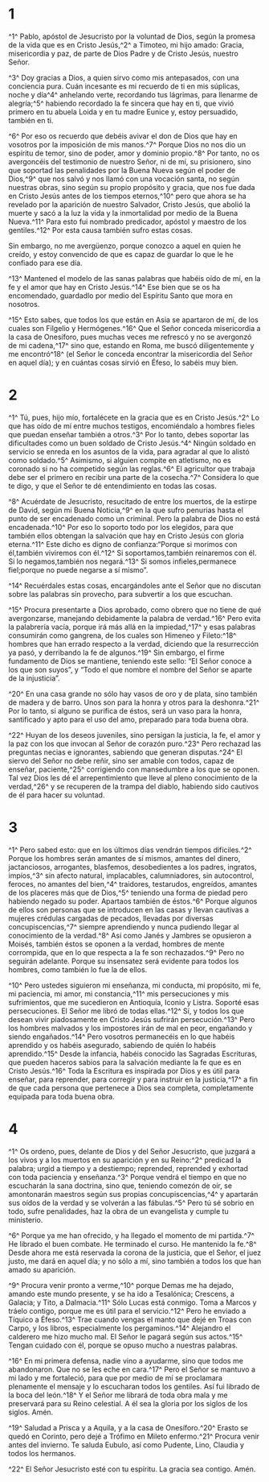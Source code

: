 # 1
^1^ Pablo, apóstol de Jesucristo por la voluntad de Dios, según la promesa de la vida que es en Cristo Jesús,^2^ a Timoteo, mi hijo amado: Gracia, misericordia y paz, de parte de Dios Padre y de Cristo Jesús, nuestro Señor.

^3^ Doy gracias a Dios, a quien sirvo como mis antepasados, con una conciencia pura. Cuán incesante es mi recuerdo de ti en mis súplicas, noche y día^4^ anhelando verte, recordando tus lágrimas, para llenarme de alegría;^5^ habiendo recordado la fe sincera que hay en ti, que vivió primero en tu abuela Loida y en tu madre Eunice y, estoy persuadido, también en ti.

^6^ Por eso os recuerdo que debéis avivar el don de Dios que hay en vosotros por la imposición de mis manos.^7^ Porque Dios no nos dio un espíritu de temor, sino de poder, amor y dominio propio.^8^ Por tanto, no os avergoncéis del testimonio de nuestro Señor, ni de mí, su prisionero, sino que soportad las penalidades por la Buena Nueva según el poder de Dios,^9^ que nos salvó y nos llamó con una vocación santa, no según nuestras obras, sino según su propio propósito y gracia, que nos fue dada en Cristo Jesús antes de los tiempos eternos,^10^ pero que ahora se ha revelado por la aparición de nuestro Salvador, Cristo Jesús, que abolió la muerte y sacó a la luz la vida y la inmortalidad por medio de la Buena Nueva.^11^ Para esto fui nombrado predicador, apóstol y maestro de los gentiles.^12^ Por esta causa también sufro estas cosas.

Sin embargo, no me avergüenzo, porque conozco a aquel en quien he creído, y estoy convencido de que es capaz de guardar lo que le he confiado para ese día.

^13^ Mantened el modelo de las sanas palabras que habéis oído de mí, en la fe y el amor que hay en Cristo Jesús.^14^ Ese bien que se os ha encomendado, guardadlo por medio del Espíritu Santo que mora en nosotros.

^15^ Esto sabes, que todos los que están en Asia se apartaron de mí, de los cuales son Filgelio y Hermógenes.^16^ Que el Señor conceda misericordia a la casa de Onesíforo, pues muchas veces me refrescó y no se avergonzó de mi cadena,^17^ sino que, estando en Roma, me buscó diligentemente y me encontró^18^ (el Señor le conceda encontrar la misericordia del Señor en aquel día); y en cuántas cosas sirvió en Éfeso, lo sabéis muy bien.

# 2
^1^ Tú, pues, hijo mío, fortalécete en la gracia que es en Cristo Jesús.^2^ Lo que has oído de mí entre muchos testigos, encomiéndalo a hombres fieles que puedan enseñar también a otros.^3^ Por lo tanto, debes soportar las dificultades como un buen soldado de Cristo Jesús.^4^ Ningún soldado en servicio se enreda en los asuntos de la vida, para agradar al que lo alistó como soldado.^5^ Asimismo, si alguien compite en atletismo, no es coronado si no ha competido según las reglas.^6^ El agricultor que trabaja debe ser el primero en recibir una parte de la cosecha.^7^ Considera lo que te digo, y que el Señor te dé entendimiento en todas las cosas.

^8^ Acuérdate de Jesucristo, resucitado de entre los muertos, de la estirpe de David, según mi Buena Noticia,^9^ en la que sufro penurias hasta el punto de ser encadenado como un criminal. Pero la palabra de Dios no está encadenada.^10^ Por eso lo soporto todo por los elegidos, para que también ellos obtengan la salvación que hay en Cristo Jesús con gloria eterna.^11^ Este dicho es digno de confianza:“Porque si morimos con él,también viviremos con él.^12^ Si soportamos,también reinaremos con él. Si lo negamos,también nos negará.^13^ Si somos infieles,permanece fiel;porque no puede negarse a sí mismo”.

^14^ Recuérdales estas cosas, encargándoles ante el Señor que no discutan sobre las palabras sin provecho, para subvertir a los que escuchan.

^15^ Procura presentarte a Dios aprobado, como obrero que no tiene de qué avergonzarse, manejando debidamente la palabra de verdad.^16^ Pero evita la palabrería vacía, porque irá más allá en la impiedad,^17^ y esas palabras consumirán como gangrena, de los cuales son Himeneo y Fileto:^18^ hombres que han errado respecto a la verdad, diciendo que la resurrección ya pasó, y derribando la fe de algunos.^19^ Sin embargo, el firme fundamento de Dios se mantiene, teniendo este sello: “El Señor conoce a los que son suyos”, y “Todo el que nombre el nombre del Señor se aparte de la injusticia”.

^20^ En una casa grande no sólo hay vasos de oro y de plata, sino también de madera y de barro. Unos son para la honra y otros para la deshonra.^21^ Por lo tanto, si alguno se purifica de éstos, será un vaso para la honra, santificado y apto para el uso del amo, preparado para toda buena obra.

^22^ Huyan de los deseos juveniles, sino persigan la justicia, la fe, el amor y la paz con los que invocan al Señor de corazón puro.^23^ Pero rechazad las preguntas necias e ignorantes, sabiendo que generan disputas.^24^ El siervo del Señor no debe reñir, sino ser amable con todos, capaz de enseñar, paciente,^25^ corrigiendo con mansedumbre a los que se oponen. Tal vez Dios les dé el arrepentimiento que lleve al pleno conocimiento de la verdad,^26^ y se recuperen de la trampa del diablo, habiendo sido cautivos de él para hacer su voluntad.

# 3
^1^ Pero sabed esto: que en los últimos días vendrán tiempos difíciles.^2^ Porque los hombres serán amantes de sí mismos, amantes del dinero, jactanciosos, arrogantes, blasfemos, desobedientes a los padres, ingratos, impíos,^3^ sin afecto natural, implacables, calumniadores, sin autocontrol, feroces, no amantes del bien,^4^ traidores, testarudos, engreídos, amantes de los placeres más que de Dios,^5^ teniendo una forma de piedad pero habiendo negado su poder. Apartaos también de éstos.^6^ Porque algunos de ellos son personas que se introducen en las casas y llevan cautivas a mujeres crédulas cargadas de pecados, llevadas por diversas concupiscencias,^7^ siempre aprendiendo y nunca pudiendo llegar al conocimiento de la verdad.^8^ Así como Janés y Jambres se opusieron a Moisés, también éstos se oponen a la verdad, hombres de mente corrompida, que en lo que respecta a la fe son rechazados.^9^ Pero no seguirán adelante. Porque su insensatez será evidente para todos los hombres, como también lo fue la de ellos.

^10^ Pero ustedes siguieron mi enseñanza, mi conducta, mi propósito, mi fe, mi paciencia, mi amor, mi constancia,^11^ mis persecuciones y mis sufrimientos, que me sucedieron en Antioquía, Iconio y Listra. Soporté esas persecuciones. El Señor me libró de todas ellas.^12^ Sí, y todos los que desean vivir piadosamente en Cristo Jesús sufrirán persecución.^13^ Pero los hombres malvados y los impostores irán de mal en peor, engañando y siendo engañados.^14^ Pero vosotros permanecéis en lo que habéis aprendido y os habéis asegurado, sabiendo de quién lo habéis aprendido.^15^ Desde la infancia, habéis conocido las Sagradas Escrituras, que pueden haceros sabios para la salvación mediante la fe que es en Cristo Jesús.^16^ Toda la Escritura es inspirada por Dios y es útil para enseñar, para reprender, para corregir y para instruir en la justicia,^17^ a fin de que cada persona que pertenece a Dios sea completa, completamente equipada para toda buena obra.

# 4
^1^ Os ordeno, pues, delante de Dios y del Señor Jesucristo, que juzgará a los vivos y a los muertos en su aparición y en su Reino:^2^ predicad la palabra; urgid a tiempo y a destiempo; reprended, reprended y exhortad con toda paciencia y enseñanza.^3^ Porque vendrá el tiempo en que no escucharán la sana doctrina, sino que, teniendo comezón de oír, se amontonarán maestros según sus propias concupiscencias,^4^ y apartarán sus oídos de la verdad y se volverán a las fábulas.^5^ Pero tú sé sobrio en todo, sufre penalidades, haz la obra de un evangelista y cumple tu ministerio.

^6^ Porque ya me han ofrecido, y ha llegado el momento de mi partida.^7^ He librado el buen combate. He terminado el curso. He mantenido la fe.^8^ Desde ahora me está reservada la corona de la justicia, que el Señor, el juez justo, me dará en aquel día; y no sólo a mí, sino también a todos los que han amado su aparición.

^9^ Procura venir pronto a verme,^10^ porque Demas me ha dejado, amando este mundo presente, y se ha ido a Tesalónica; Crescens, a Galacia; y Tito, a Dalmacia.^11^ Sólo Lucas está conmigo. Toma a Marcos y tráelo contigo, porque me es útil para el servicio.^12^ Pero he enviado a Tíquico a Éfeso.^13^ Trae cuando vengas el manto que dejé en Troas con Carpo, y los libros, especialmente los pergaminos.^14^ Alejandro el calderero me hizo mucho mal. El Señor le pagará según sus actos.^15^ Tengan cuidado con él, porque se opuso mucho a nuestras palabras.

^16^ En mi primera defensa, nadie vino a ayudarme, sino que todos me abandonaron. Que no se les eche en cara.^17^ Pero el Señor se mantuvo a mi lado y me fortaleció, para que por medio de mí se proclamara plenamente el mensaje y lo escucharan todos los gentiles. Así fui librado de la boca del león.^18^ Y el Señor me librará de toda obra mala y me preservará para su Reino celestial. A él sea la gloria por los siglos de los siglos. Amén.

^19^ Saludad a Prisca y a Aquila, y a la casa de Onesíforo.^20^ Erasto se quedó en Corinto, pero dejé a Trófimo en Mileto enfermo.^21^ Procura venir antes del invierno. Te saluda Eubulo, así como Pudente, Lino, Claudia y todos los hermanos.

^22^ El Señor Jesucristo esté con tu espíritu. La gracia sea contigo. Amén.